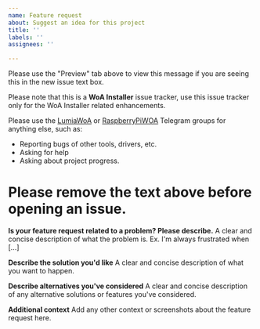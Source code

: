```yaml
---
name: Feature request
about: Suggest an idea for this project
title: ''
labels: ''
assignees: ''

---
```


Please use the "Preview" tab above to view this message if you are seeing this in the new issue text box.

Please note that this is a **WoA Installer** issue tracker, use this issue tracker only for the WoA Installer related enhancements.

Please use the [LumiaWoA](https://t.me/joinchat/Ey6mehEPg0Fe4utQNZ9yjA) or [RaspberryPiWOA](https://t.me/raspberrypiwoa) Telegram groups for anything else, such as:

 - Reporting bugs of other tools, drivers, etc.
 - Asking for help
 - Asking about project progress.

# Please remove the text above before opening an issue.

**Is your feature request related to a problem? Please describe.**
A clear and concise description of what the problem is. Ex. I'm always frustrated when [...]

**Describe the solution you'd like**
A clear and concise description of what you want to happen.

**Describe alternatives you've considered**
A clear and concise description of any alternative solutions or features you've considered.

**Additional context**
Add any other context or screenshots about the feature request here.
